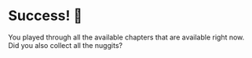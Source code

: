 # Success! 🥳

You played through all the available chapters that are available right now. Did you also collect all the nuggits?

